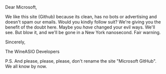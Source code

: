 Dear Microsoft,

We like this site (Github) because its clean, has no bots or advertising and doesn't spam our emails.  Would you kindly follow suit?  We're giving you the benefit of the doubt here.  Maybe you _have_ changed your evil ways.  We'll see.  But blow it, and we'll be gone in a New York nanosecond.  Fair warning.

Sincerely,

                                         
The WineASIO Developers

P.S. And please, please, please, don't rename the site "Microsoft GitHub".  We all know by now.

